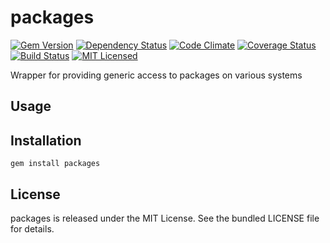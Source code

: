 packages
=========

[![Gem Version](https://img.shields.io/gem/v/packages.svg)](https://rubygems.org/gems/packages)
[![Dependency Status](https://img.shields.io/gemnasium/akerl/packages.svg)](https://gemnasium.com/akerl/packages)
[![Code Climate](https://img.shields.io/codeclimate/github/akerl/packages.svg)](https://codeclimate.com/github/akerl/packages)
[![Coverage Status](https://img.shields.io/coveralls/akerl/packages.svg)](https://coveralls.io/r/akerl/packages)
[![Build Status](https://img.shields.io/travis/akerl/packages.svg)](https://travis-ci.org/akerl/packages)
[![MIT Licensed](https://img.shields.io/badge/license-MIT-green.svg)](https://tldrlegal.com/license/mit-license)

Wrapper for providing generic access to packages on various systems

## Usage

## Installation

    gem install packages

## License

packages is released under the MIT License. See the bundled LICENSE file for details.

